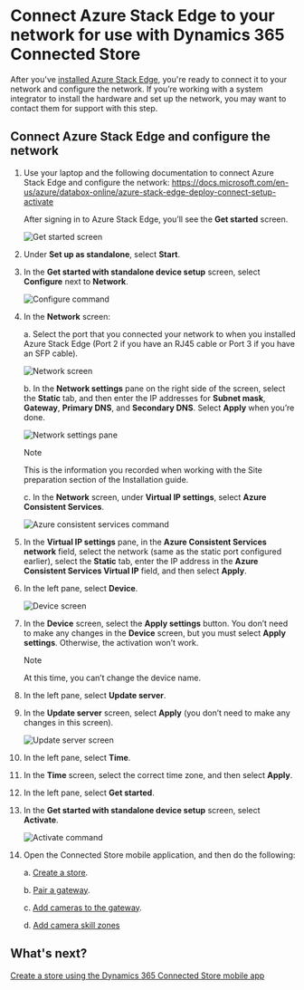 

# Connect Azure Stack Edge to your network for use with Dynamics 365 Connected Store

After you've [installed Azure Stack Edge](ase-install.md), you're ready to connect it to your network and configure the network. If you’re working with a system integrator to install the hardware and set up the network, you may want to contact them for support with this step. 

## Connect Azure Stack Edge and configure the network

1. Use your laptop and the following documentation to connect Azure Stack Edge and configure the network: https://docs.microsoft.com/en-us/azure/databox-online/azure-stack-edge-deploy-connect-setup-activate

   After signing in to Azure Stack Edge, you’ll see the **Get started** screen.
    
   ![Get started screen](media/ase-get-started.PNG "Get Started screen")
 
2. Under **Set up as standalone**, select **Start**. 

3. In the **Get started with standalone device setup** screen, select **Configure** next to **Network**.

   ![Configure command](media/ase-configure-network.PNG "Configure command")
 
4. In the **Network** screen:

   a. Select the port that you connected your network to when you installed Azure Stack Edge (Port 2 if you have an RJ45 cable or Port 3 if you have an SFP cable).
    
   ![Network screen](media/ase-network.PNG "Network screen")
 
   b. In the **Network settings** pane on the right side of the screen, select the **Static** tab, and then enter the IP addresses for **Subnet mask**, **Gateway**, **Primary DNS**, and **Secondary DNS**. Select **Apply** when you’re done.

   ![Network settings pane](media/ase-network-settings.PNG "Network settings pane")
 
   > [!NOTE]
   > This is the information you recorded when working with the Site preparation section of the Installation guide. 
    
   c. In the **Network** screen, under **Virtual IP settings**, select **Azure Consistent Services**.

   ![Azure consistent services command](media/ase-azure-consistent-services.PNG "Azure consistent services command")
 
5. In the **Virtual IP settings** pane, in the **Azure Consistent Services network** field, select the network (same as the static port configured earlier), select the **Static** tab, enter the IP address in the **Azure Consistent Services Virtual IP** field, and then select **Apply**.

6. In the left pane, select **Device**.

   ![Device screen](media/ase-device.PNG "Device screen")
 
7. In the **Device** screen, select the **Apply settings** button. You don’t need to make any changes in the **Device** screen, but you must select **Apply settings**. Otherwise, the activation won’t work.
 
   > [!NOTE]
   > At this time, you can’t change the device name. 

8. In the left pane, select **Update server**.

9. In the **Update server** screen, select **Apply** (you don’t need to make any changes in this screen).

   ![Update server screen](media/ase-update-server.PNG "Update server screen")
 
10. In the left pane, select **Time**.

11. In the **Time** screen, select the correct time zone, and then select **Apply**. 

12. In the left pane, select **Get started**.

13. In the **Get started with standalone device setup** screen, select **Activate**. 

    ![Activate command](media/ase-activate.PNG "Activate command")
 
14. Open the Connected Store mobile application, and then do the following:

    a. [Create a store](mobile-app-create-store.md).
    
    b. [Pair a gateway](mobile-app-pair-gateway.md).
    
    c. [Add cameras to the gateway](mobile-app-add-cameras.md).
    
    d. [Add camera skill zones](mobile-app-add-camera-skill-zones.md)
    
## What's next?

[Create a store using the Dynamics 365 Connected Store mobile app](mobile-app-create-store.md)
